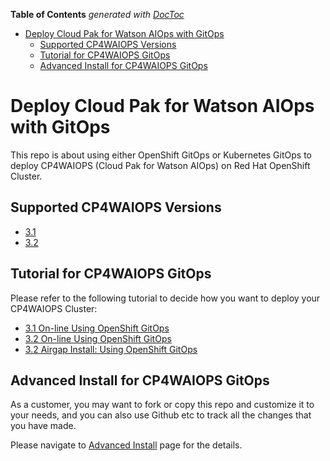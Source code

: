 <!-- START doctoc generated TOC please keep comment here to allow auto update -->
<!-- DON'T EDIT THIS SECTION, INSTEAD RE-RUN doctoc TO UPDATE -->
**Table of Contents**  *generated with [DocToc](https://github.com/thlorenz/doctoc)*

- [Deploy Cloud Pak for Watson AIOps with GitOps](#deploy-cloud-pak-for-watson-aiops-with-gitops)
  - [Supported CP4WAIOPS Versions](#supported-cp4waiops-versions)
  - [Tutorial for CP4WAIOPS GitOps](#tutorial-for-cp4waiops-gitops)
  - [Advanced Install for CP4WAIOPS GitOps](#advanced-install-for-cp4waiops-gitops)

<!-- END doctoc generated TOC please keep comment here to allow auto update -->


# Deploy Cloud Pak for Watson AIOps with GitOps

This repo is about using either OpenShift GitOps or Kubernetes GitOps to deploy CP4WAIOPS (Cloud Pak for Watson AIOps) on Red Hat OpenShift Cluster.

## Supported CP4WAIOPS Versions

- [3.1](https://www.ibm.com/docs/en/cloud-paks/cloud-pak-watson-aiops/3.1.0)
- [3.2](https://www.ibm.com/docs/en/cloud-paks/cloud-pak-watson-aiops/3.2.0)

## Tutorial for CP4WAIOPS GitOps

Please refer to the following tutorial to decide how you want to deploy your CP4WAIOPS Cluster:

- [3.1 On-line Using OpenShift GitOps](./docs/how-to-deploy-cp4waiops-31.md)
- [3.2 On-line Using OpenShift GitOps](./docs/how-to-deploy-cp4waiops-32.md)
- [3.2 Airgap Install: Using OpenShift GitOps](./docs/how-to-deploy-airgap-32.md)

## Advanced Install for CP4WAIOPS GitOps

As a customer, you may want to fork or copy this repo and customize it to your needs, and you can also use Github etc to track all the changes that you have made.

Please navigate to [Advanced Install](./docs/advanced-install.md) page for the details.
